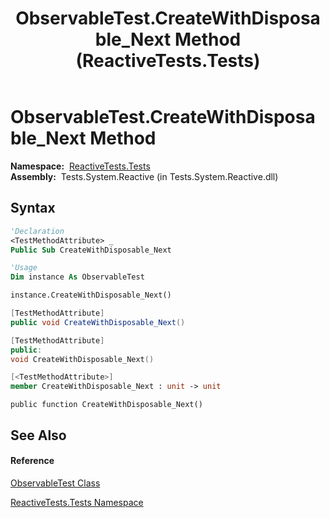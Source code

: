 ﻿---
title: ObservableTest.CreateWithDisposable_Next Method  (ReactiveTests.Tests)
TOCTitle: CreateWithDisposable_Next Method
ms:assetid: M:ReactiveTests.Tests.ObservableTest.CreateWithDisposable_Next
ms:mtpsurl: https://msdn.microsoft.com/en-us/library/reactivetests.tests.observabletest.createwithdisposable_next(v=VS.103)
ms:contentKeyID: 36620839
ms.date: 06/28/2011
mtps_version: v=VS.103
f1_keywords:
- ReactiveTests.Tests.ObservableTest.CreateWithDisposable_Next
dev_langs:
- CSharp
- JScript
- VB
- FSharp
- c++
---

# ObservableTest.CreateWithDisposable\_Next Method

**Namespace:**  [ReactiveTests.Tests](hh289046\(v=vs.103\).md)  
**Assembly:**  Tests.System.Reactive (in Tests.System.Reactive.dll)

## Syntax

``` vb
'Declaration
<TestMethodAttribute> _
Public Sub CreateWithDisposable_Next
```

``` vb
'Usage
Dim instance As ObservableTest

instance.CreateWithDisposable_Next()
```

``` csharp
[TestMethodAttribute]
public void CreateWithDisposable_Next()
```

``` c++
[TestMethodAttribute]
public:
void CreateWithDisposable_Next()
```

``` fsharp
[<TestMethodAttribute>]
member CreateWithDisposable_Next : unit -> unit 
```

``` jscript
public function CreateWithDisposable_Next()
```

## See Also

#### Reference

[ObservableTest Class](hh288687\(v=vs.103\).md)

[ReactiveTests.Tests Namespace](hh289046\(v=vs.103\).md)

